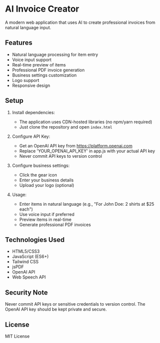 # AI Invoice Creator

A modern web application that uses AI to create professional invoices from natural language input.

## Features

- Natural language processing for item entry
- Voice input support
- Real-time preview of items
- Professional PDF invoice generation
- Business settings customization
- Logo support
- Responsive design

## Setup

1. Install dependencies:
   - The application uses CDN-hosted libraries (no npm/yarn required)
   - Just clone the repository and open `index.html`

2. Configure API Key:
   - Get an OpenAI API key from https://platform.openai.com
   - Replace 'YOUR_OPENAI_API_KEY' in app.js with your actual API key
   - Never commit API keys to version control

3. Configure business settings:
   - Click the gear icon
   - Enter your business details
   - Upload your logo (optional)

4. Usage:
   - Enter items in natural language (e.g., "For John Doe: 2 shirts at $25 each")
   - Use voice input if preferred
   - Preview items in real-time
   - Generate professional PDF invoices

## Technologies Used

- HTML5/CSS3
- JavaScript (ES6+)
- Tailwind CSS
- jsPDF
- OpenAI API
- Web Speech API

## Security Note

Never commit API keys or sensitive credentials to version control. The OpenAI API key should be kept private and secure.

## License

MIT License 